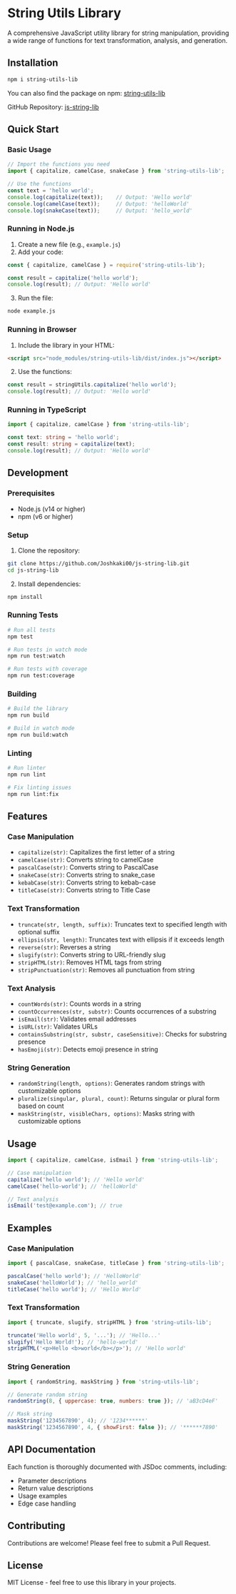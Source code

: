 # String Utils Library

A comprehensive JavaScript utility library for string manipulation, providing a wide range of functions for text transformation, analysis, and generation.

## Installation

```bash
npm i string-utils-lib
```

You can also find the package on npm: [string-utils-lib](https://www.npmjs.com/package/string-utils-lib)

GitHub Repository: [js-string-lib](https://github.com/Joshkaki00/js-string-lib)

## Quick Start

### Basic Usage
```javascript
// Import the functions you need
import { capitalize, camelCase, snakeCase } from 'string-utils-lib';

// Use the functions
const text = 'hello world';
console.log(capitalize(text));    // Output: 'Hello world'
console.log(camelCase(text));     // Output: 'helloWorld'
console.log(snakeCase(text));     // Output: 'hello_world'
```

### Running in Node.js
1. Create a new file (e.g., `example.js`)
2. Add your code:
```javascript
const { capitalize, camelCase } = require('string-utils-lib');

const result = capitalize('hello world');
console.log(result); // Output: 'Hello world'
```
3. Run the file:
```bash
node example.js
```

### Running in Browser
1. Include the library in your HTML:
```html
<script src="node_modules/string-utils-lib/dist/index.js"></script>
```
2. Use the functions:
```javascript
const result = stringUtils.capitalize('hello world');
console.log(result); // Output: 'Hello world'
```

### Running in TypeScript
```typescript
import { capitalize, camelCase } from 'string-utils-lib';

const text: string = 'hello world';
const result: string = capitalize(text);
console.log(result); // Output: 'Hello world'
```

## Development

### Prerequisites
- Node.js (v14 or higher)
- npm (v6 or higher)

### Setup
1. Clone the repository:
```bash
git clone https://github.com/Joshkaki00/js-string-lib.git
cd js-string-lib
```

2. Install dependencies:
```bash
npm install
```

### Running Tests
```bash
# Run all tests
npm test

# Run tests in watch mode
npm run test:watch

# Run tests with coverage
npm run test:coverage
```

### Building
```bash
# Build the library
npm run build

# Build in watch mode
npm run build:watch
```

### Linting
```bash
# Run linter
npm run lint

# Fix linting issues
npm run lint:fix
```

## Features

### Case Manipulation
- `capitalize(str)`: Capitalizes the first letter of a string
- `camelCase(str)`: Converts string to camelCase
- `pascalCase(str)`: Converts string to PascalCase
- `snakeCase(str)`: Converts string to snake_case
- `kebabCase(str)`: Converts string to kebab-case
- `titleCase(str)`: Converts string to Title Case

### Text Transformation
- `truncate(str, length, suffix)`: Truncates text to specified length with optional suffix
- `ellipsis(str, length)`: Truncates text with ellipsis if it exceeds length
- `reverse(str)`: Reverses a string
- `slugify(str)`: Converts string to URL-friendly slug
- `stripHTML(str)`: Removes HTML tags from string
- `stripPunctuation(str)`: Removes all punctuation from string

### Text Analysis
- `countWords(str)`: Counts words in a string
- `countOccurrences(str, substr)`: Counts occurrences of a substring
- `isEmail(str)`: Validates email addresses
- `isURL(str)`: Validates URLs
- `containsSubstring(str, substr, caseSensitive)`: Checks for substring presence
- `hasEmoji(str)`: Detects emoji presence in string

### String Generation
- `randomString(length, options)`: Generates random strings with customizable options
- `pluralize(singular, plural, count)`: Returns singular or plural form based on count
- `maskString(str, visibleChars, options)`: Masks string with customizable options

## Usage

```javascript
import { capitalize, camelCase, isEmail } from 'string-utils-lib';

// Case manipulation
capitalize('hello world'); // 'Hello world'
camelCase('hello-world'); // 'helloWorld'

// Text analysis
isEmail('test@example.com'); // true
```

## Examples

### Case Manipulation
```javascript
import { pascalCase, snakeCase, titleCase } from 'string-utils-lib';

pascalCase('hello world'); // 'HelloWorld'
snakeCase('helloWorld'); // 'hello_world'
titleCase('hello world'); // 'Hello World'
```

### Text Transformation
```javascript
import { truncate, slugify, stripHTML } from 'string-utils-lib';

truncate('Hello world', 5, '...'); // 'Hello...'
slugify('Hello World!'); // 'hello-world'
stripHTML('<p>Hello <b>world</b></p>'); // 'Hello world'
```

### String Generation
```javascript
import { randomString, maskString } from 'string-utils-lib';

// Generate random string
randomString(8, { uppercase: true, numbers: true }); // 'aB3cD4eF'

// Mask string
maskString('1234567890', 4); // '1234******'
maskString('1234567890', 4, { showFirst: false }); // '******7890'
```

## API Documentation

Each function is thoroughly documented with JSDoc comments, including:
- Parameter descriptions
- Return value descriptions
- Usage examples
- Edge case handling

## Contributing

Contributions are welcome! Please feel free to submit a Pull Request.

## License

MIT License - feel free to use this library in your projects.